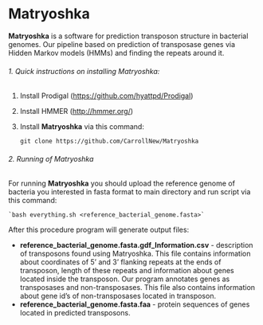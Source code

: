 # Matryoshka

**Matryoshka** is a software for prediction transposon structure in bacterial genomes. Our pipeline based on prediction of transposase genes via Hidden Markov models (HMMs) and finding the repeats around it.


###### 1. Quick instructions on installing Matryoshka:

1. Install Prodigal (https://github.com/hyattpd/Prodigal)
2. Install HMMER (http://hmmer.org/)
3. Install **Matryoshka** via this command:

    `git clone https://github.com/CarrollNew/Matryoshka`


###### 2. Running of Matryoshka

For running **Matryoshka** you should upload the reference genome of bacteria you interested in fasta format to main directory and run script via this command:

    `bash everything.sh <reference_bacterial_genome.fasta>`

After this procedure program will generate output files:

- **reference_bacterial_genome.fasta.gdf_Information.csv** - description of transposons found using Matryoshka. This file contains information about coordinates of 5’ and 3’ flanking repeats at the ends of transposon, length of these repeats and information about genes located inside the transposon. Our program annotates genes as transposases and non-transposases. This file also contains information about gene id’s of non-transposases located in transposon.
- **reference_bacterial_genome.fasta.faa** - protein sequences of genes located in predicted transposons.
